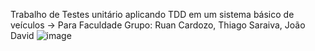 Trabalho de Testes unitário aplicando TDD em um sistema básico de veículos -> Para Faculdade
Grupo: Ruan Cardozo, Thiago Saraiva, João David
![image](https://github.com/ruan-cardozo/crud-api-sistema-de-veiculo/assets/110867639/51399a5a-6332-47d8-ad5c-cc40252232ef)
